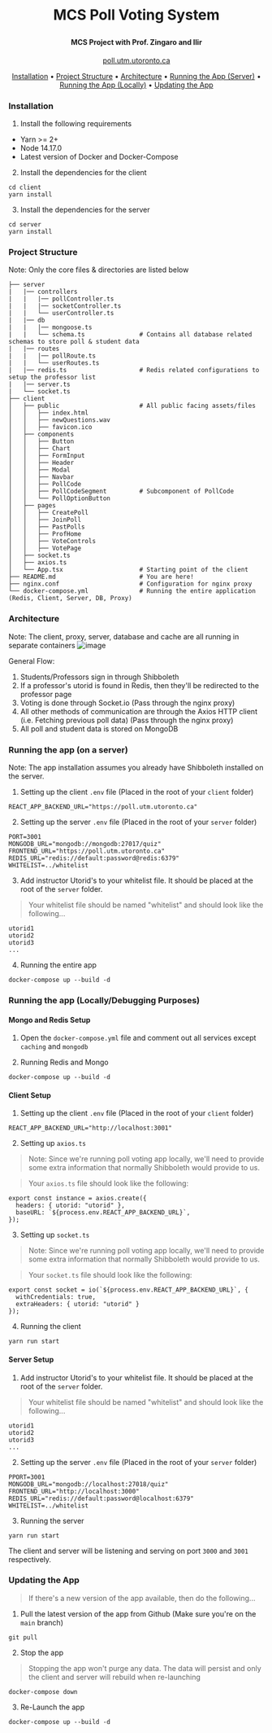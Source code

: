 

<h1 align="center">
  <p align="center">MCS Poll Voting System</p>
  <p align="center" width="100%"></p>
  <h4 align="center">MCS Project with Prof. Zingaro and Ilir
</h4>
  <p align="center" width="100%">
    <a href="https://poll.utm.utoronto.ca/">poll.utm.utoronto.ca</a>
  </p>
</h1>

<p align="center">
  <a href="#installation">Installation</a> •
  <a href="#project-structure">Project Structure</a> •
  <a href="#architecture">Architecture</a> •
  <a href="#running-the-app-on-a-server">Running the App (Server)</a> •
  <a href="#running-the-app-locallydebugging-purposes">Running the App (Locally)</a> •
  <a href="#updating-the-app">Updating the App</a>
</p>

### Installation

1. Install the following requirements

- Yarn >= 2+
- Node 14.17.0
- Latest version of Docker and Docker-Compose


2. Install the dependencies for the client

```
cd client
yarn install
```

3. Install the dependencies for the server

```
cd server
yarn install
```

### Project Structure
Note: Only the core files & directories are listed below

```
├── server
|   |── controllers
|   |   |── pollController.ts
|   |   |── socketController.ts
|   |   └── userController.ts
|   |── db
|   |   |── mongoose.ts
|   |   └── schema.ts               # Contains all database related schemas to store poll & student data
|   |── routes
|   |   |── pollRoute.ts
|   |   └── userRoutes.ts
|   |── redis.ts                    # Redis related configurations to setup the professor list
|   |── server.ts
|   └── socket.ts
├── client
│   ├── public                      # All public facing assets/files
│   │   ├── index.html
│   │   ├── newQuestions.wav
│   │   ├── favicon.ico
│   ├── components
│   │   ├── Button
│   │   ├── Chart
│   │   ├── FormInput
│   │   ├── Header
│   │   ├── Modal
│   │   ├── Navbar
│   │   ├── PollCode
│   │   ├── PollCodeSegment         # Subcomponent of PollCode
│   │   └── PollOptionButton
│   ├── pages
│   │   ├── CreatePoll
│   │   ├── JoinPoll
│   │   ├── PastPolls              
│   │   ├── ProfHome              
│   │   ├── VoteControls              
│   │   ├── VotePage              
│   ├── socket.ts                   
│   ├── axios.ts                    
│   └── App.tsx                     # Starting point of the client
├── README.md                       # You are here! 
├── nginx.conf                      # Configuration for nginx proxy 
└── docker-compose.yml              # Running the entire application (Redis, Client, Server, DB, Proxy)
```

### Architecture
Note: The client, proxy, server, database and cache are all running in separate containers
![image](https://user-images.githubusercontent.com/24628243/194745181-b1c903e2-059a-484a-9d29-6068695975a0.png)

General Flow:
1. Students/Professors sign in through Shibboleth
2. If a professor's utorid is found in Redis, then they'll be redirected to the professor page
3. Voting is done through Socket.io (Pass through the nginx proxy)
5. All other methods of communication are through the Axios HTTP client (i.e. Fetching previous poll data) (Pass through the nginx proxy)
4. All poll and student data is stored on MongoDB

### Running the app (on a server)
Note: The app installation assumes you already have Shibboleth installed on the server.

1. Setting up the client `.env` file (Placed in the root of your `client` folder)

```
REACT_APP_BACKEND_URL="https://poll.utm.utoronto.ca"
```

2. Setting up the server `.env` file (Placed in the root of your `server` folder)

```
PORT=3001
MONGODB_URL="mongodb://mongodb:27017/quiz"
FRONTEND_URL="https://poll.utm.utoronto.ca"
REDIS_URL="redis://default:password@redis:6379"
WHITELIST=../whitelist
```

3. Add instructor Utorid's to your whitelist file. It should be placed at the root of the `server` folder.

> Your whitelist file should be named "whitelist" and should look like the following...

```
utorid1
utorid2
utorid3
...
```

4. Running the entire app

```
docker-compose up --build -d
```

### Running the app (Locally/Debugging Purposes)

#### Mongo and Redis Setup

1. Open the `docker-compose.yml` file and comment out all services except `caching` and `mongodb`

2. Running Redis and Mongo

```
docker-compose up --build -d
```

#### Client Setup

1. Setting up the client `.env` file (Placed in the root of your `client` folder)

```
REACT_APP_BACKEND_URL="http://localhost:3001"
```

2. Setting up `axios.ts`

> Note: Since we're running poll voting app locally, we'll need to provide some extra information that normally Shibboleth would provide to us.

> Your `axios.ts` file should look like the following:

```
export const instance = axios.create({
  headers: { utorid: "utorid" },
  baseURL: `${process.env.REACT_APP_BACKEND_URL}`,
});
```

3. Setting up `socket.ts`

> Note: Since we're running poll voting app locally, we'll need to provide some extra information that normally Shibboleth would provide to us.

> Your `socket.ts` file should look like the following:

```
export const socket = io(`${process.env.REACT_APP_BACKEND_URL}`, {
  withCredentials: true,
  extraHeaders: { utorid: "utorid" }
});
```

4. Running the client

```
yarn run start
```

#### Server Setup 

1. Add instructor Utorid's to your whitelist file. It should be placed at the root of the `server` folder.

> Your whitelist file should be named "whitelist" and should look like the following...

```
utorid1
utorid2
utorid3
...
```

2. Setting up the server `.env` file (Placed in the root of your `server` folder)

```
PPORT=3001
MONGODB_URL="mongodb://localhost:27018/quiz"
FRONTEND_URL="http://localhost:3000"
REDIS_URL="redis://default:password@localhost:6379"
WHITELIST=../whitelist
```

3. Running the server

```
yarn run start
```

The client and server will be listening and serving on port `3000` and `3001` respectively.

### Updating the App

> If there's a new version of the app available, then do the following...

1. Pull the latest version of the app from Github (Make sure you're on the `main` branch)

```
git pull
```

2. Stop the app

> Stopping the app won't purge any data. The data will persist and only the client and server will rebuild when re-launching

```
docker-compose down
```

3. Re-Launch the app

```
docker-compose up --build -d
```

